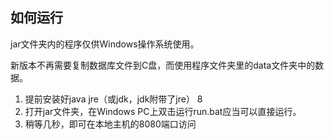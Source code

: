 ## 如何运行

jar文件夹内的程序仅供Windows操作系统使用。

新版本不再需要复制数据库文件到C盘，而使用程序文件夹里的data文件夹中的数据。

1. 提前安装好java jre（或jdk，jdk附带了jre） 8
2. 打开jar文件夹，在Windows PC上双击运行run.bat应当可以直接运行。
3. 稍等几秒，即可在本地主机的8080端口访问

